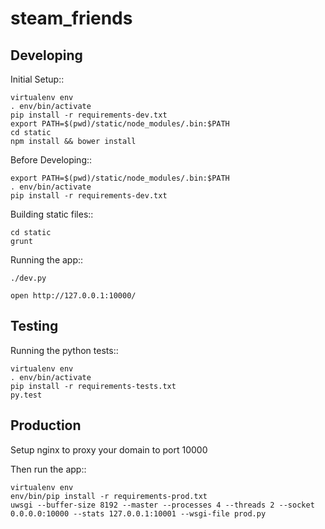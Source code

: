 steam_friends
=============


Developing
----------

Initial Setup::

    virtualenv env
    . env/bin/activate
    pip install -r requirements-dev.txt
    export PATH=$(pwd)/static/node_modules/.bin:$PATH
    cd static
    npm install && bower install

Before Developing::

    export PATH=$(pwd)/static/node_modules/.bin:$PATH
    . env/bin/activate
    pip install -r requirements-dev.txt

Building static files::

    cd static
    grunt

Running the app::

    ./dev.py

    open http://127.0.0.1:10000/


Testing
----------

Running the python tests::

    virtualenv env
    . env/bin/activate
    pip install -r requirements-tests.txt
    py.test


Production
----------

Setup nginx to proxy your domain to port 10000

Then run the app::

    virtualenv env
    env/bin/pip install -r requirements-prod.txt
    uwsgi --buffer-size 8192 --master --processes 4 --threads 2 --socket 0.0.0.0:10000 --stats 127.0.0.1:10001 --wsgi-file prod.py

